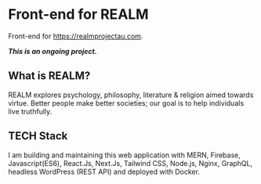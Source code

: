 # Front-end for REALM

Front-end for <a href="https://realmprojectau.com" target="_blank">https://realmprojectau.com</a>.

***This is an ongoing project.***

## What is REALM?

REALM explores psychology, philosophy, literature & religion aimed towards virtue. Better people make better societies; our goal is to help individuals live truthfully.

## TECH Stack
I am building and maintaining this web application with MERN, Firebase, Javascript(ES6), React.Js, Next.Js, Tailwind CSS, Node.js, Nginx, GraphQL, headless WordPress (REST API) and deployed with Docker.